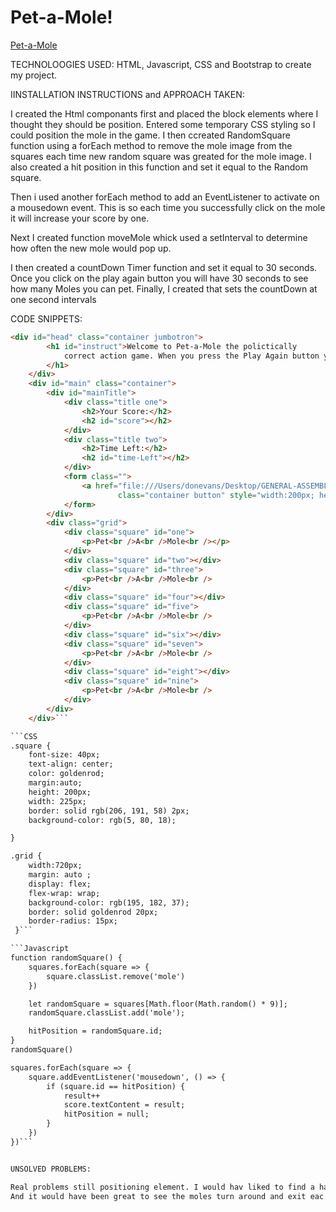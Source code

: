 # Pet-a-Mole!
[Pet-a-Mole](https://github.com/DonEvans63/Pet-a-Mole/assets/125083394/ca3388e8-b541-476c-9f78-c4691f78758f)


TECHNOLOOGIES USED:
 HTML, Javascript, CSS and Bootstrap to create my project.

IINSTALLATION INSTRUCTIONS and APPROACH TAKEN:

I created the Html componants first and placed the block elements where I thought they should be position. Entered some temporary CSS styling so I could position the mole in the game. I then ccreated RandomSquare function using a forEach method to remove the mole image from the squares each time new random square was greated for the mole image. I also created a hit position in this function and set it equal to the Random square.

Then i used another forEach method to add an EventListener to activate on a mousedown event. This is so each time you successfully click on the mole it will increase your score by one.

Next I created function moveMole whick used a setInterval to determine how often the new mole would pop up.

 
I then created a countDown Timer function and set it equal to 30 seconds. Once you click on the play again button you will have 30 seconds to see how many Moles you can pet. Finally, I created that sets the countDown at one second intervals

CODE SNIPPETS:

```HTML
<div id="head" class="container jumbotron">
        <h1 id="instruct">Welcome to Pet-a-Mole the polictically
            correct action game. When you press the Play Again button you will have 30 seconds to pet the mole as many times as you can.
        </h1>
    </div>
    <div id="main" class="container">
        <div id="mainTitle">
            <div class="title one">
                <h2>Your Score:</h2>
                <h2 id="score"></h2>
            </div>
            <div class="title two">
                <h2>Time Left:</h2>
                <h2 id="time-Left"></h2>
            </div>
            <form class="">
                <a href="file:///Users/donevans/Desktop/GENERAL-ASSEMBLY/unit-1/Pet-a-Mole-Unit1-project/index.html"><button
                        class="container button" style="width:200px; height:80px">PLAY AGAIN</button></a>
            </form>
        </div>
        <div class="grid">
            <div class="square" id="one">
                <p>Pet<br />A<br />Mole<br /></p>
            </div>
            <div class="square" id="two"></div>
            <div class="square" id="three">
                <p>Pet<br />A<br />Mole<br />
            </div>
            <div class="square" id="four"></div>
            <div class="square" id="five">
                <p>Pet<br />A<br />Mole<br />
            </div>
            <div class="square" id="six"></div>
            <div class="square" id="seven">
                <p>Pet<br />A<br />Mole<br />
            </div>
            <div class="square" id="eight"></div>
            <div class="square" id="nine">
                <p>Pet<br />A<br />Mole<br />
            </div>
        </div>
    </div>```

```CSS
.square {
    font-size: 40px;
    text-align: center;
    color: goldenrod;
    margin:auto;
    height: 200px;
    width: 225px;
    border: solid rgb(206, 191, 58) 2px;
    background-color: rgb(5, 80, 18);

}

.grid {
    width:720px;
    margin: auto ;
    display: flex;
    flex-wrap: wrap;
    background-color: rgb(195, 182, 37);
    border: solid goldenrod 20px;
    border-radius: 15px;
 }```

```Javascript
function randomSquare() {
    squares.forEach(square => {
        square.classList.remove('mole')
    })

    let randomSquare = squares[Math.floor(Math.random() * 9)];
    randomSquare.classList.add('mole');

    hitPosition = randomSquare.id;
}
randomSquare()

squares.forEach(square => {
    square.addEventListener('mousedown', () => {
        if (square.id == hitPosition) {
            result++
            score.textContent = result;
            hitPosition = null;
        }
    })
})```


UNSOLVED PROBLEMS: 

Real problems still positioning element. I would hav liked to find a hand cursor image to use since the game is called pet a mole.
And it would have been great to see the moles turn around and exit eac hole. 
